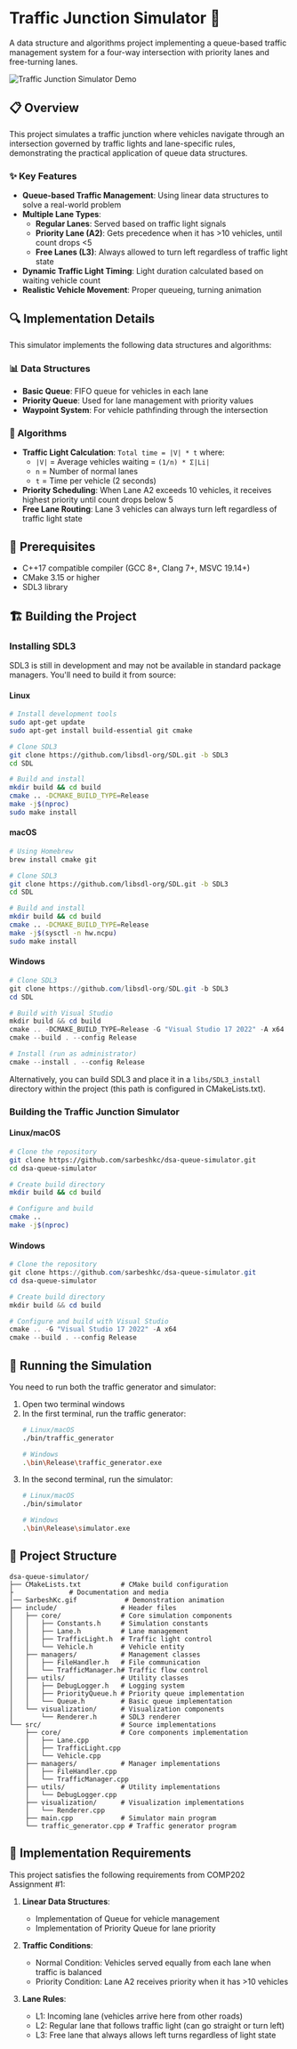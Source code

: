 # Traffic Junction Simulator 🚦

A data structure and algorithms project implementing a queue-based traffic management system for a four-way intersection with priority lanes and free-turning lanes.

![Traffic Junction Simulator Demo](SarbeshKc.gif)

## 📋 Overview

This project simulates a traffic junction where vehicles navigate through an intersection governed by traffic lights and lane-specific rules, demonstrating the practical application of queue data structures.

### ✨ Key Features

- **Queue-based Traffic Management**: Using linear data structures to solve a real-world problem
- **Multiple Lane Types**:
  - **Regular Lanes**: Served based on traffic light signals
  - **Priority Lane (A2)**: Gets precedence when it has >10 vehicles, until count drops <5
  - **Free Lanes (L3)**: Always allowed to turn left regardless of traffic light state
- **Dynamic Traffic Light Timing**: Light duration calculated based on waiting vehicle count
- **Realistic Vehicle Movement**: Proper queueing, turning animation


## 🔍 Implementation Details

This simulator implements the following data structures and algorithms:

### 📊 Data Structures
- **Basic Queue**: FIFO queue for vehicles in each lane
- **Priority Queue**: Used for lane management with priority values
- **Waypoint System**: For vehicle pathfinding through the intersection

### 🧮 Algorithms
- **Traffic Light Calculation**: `Total time = |V| * t` where:
  - `|V|` = Average vehicles waiting = `(1/n) * Σ|Li|`
  - `n` = Number of normal lanes
  - `t` = Time per vehicle (2 seconds)
- **Priority Scheduling**: When Lane A2 exceeds 10 vehicles, it receives highest priority until count drops below 5
- **Free Lane Routing**: Lane 3 vehicles can always turn left regardless of traffic light state

## 🔧 Prerequisites

- C++17 compatible compiler (GCC 8+, Clang 7+, MSVC 19.14+)
- CMake 3.15 or higher
- SDL3 library

## 🏗️ Building the Project

### Installing SDL3

SDL3 is still in development and may not be available in standard package managers. You'll need to build it from source:

#### Linux
```bash
# Install development tools
sudo apt-get update
sudo apt-get install build-essential git cmake

# Clone SDL3
git clone https://github.com/libsdl-org/SDL.git -b SDL3
cd SDL

# Build and install
mkdir build && cd build
cmake .. -DCMAKE_BUILD_TYPE=Release
make -j$(nproc)
sudo make install
```

#### macOS
```bash
# Using Homebrew
brew install cmake git

# Clone SDL3
git clone https://github.com/libsdl-org/SDL.git -b SDL3
cd SDL

# Build and install
mkdir build && cd build
cmake .. -DCMAKE_BUILD_TYPE=Release
make -j$(sysctl -n hw.ncpu)
sudo make install
```

#### Windows
```powershell
# Clone SDL3
git clone https://github.com/libsdl-org/SDL.git -b SDL3
cd SDL

# Build with Visual Studio
mkdir build && cd build
cmake .. -DCMAKE_BUILD_TYPE=Release -G "Visual Studio 17 2022" -A x64
cmake --build . --config Release

# Install (run as administrator)
cmake --install . --config Release
```

Alternatively, you can build SDL3 and place it in a `libs/SDL3_install` directory within the project (this path is configured in CMakeLists.txt).

### Building the Traffic Junction Simulator

#### Linux/macOS
```bash
# Clone the repository
git clone https://github.com/sarbeshkc/dsa-queue-simulator.git
cd dsa-queue-simulator

# Create build directory
mkdir build && cd build

# Configure and build
cmake ..
make -j$(nproc)
```

#### Windows
```powershell
# Clone the repository
git clone https://github.com/sarbeshkc/dsa-queue-simulator.git
cd dsa-queue-simulator

# Create build directory
mkdir build && cd build

# Configure and build with Visual Studio
cmake .. -G "Visual Studio 17 2022" -A x64
cmake --build . --config Release
```

## 🚀 Running the Simulation

You need to run both the traffic generator and simulator:

1. Open two terminal windows
2. In the first terminal, run the traffic generator:
   ```bash
   # Linux/macOS
   ./bin/traffic_generator
   
   # Windows
   .\bin\Release\traffic_generator.exe
   ```
3. In the second terminal, run the simulator:
   ```bash
   # Linux/macOS
   ./bin/simulator
   
   # Windows
   .\bin\Release\simulator.exe
   ```

## 📂 Project Structure

```
dsa-queue-simulator/
├── CMakeLists.txt          # CMake build configuration
├              # Documentation and media
│── SarbeshKc.gif            # Demonstration animation
├── include/                # Header files
│   ├── core/               # Core simulation components
│   │   ├── Constants.h     # Simulation constants
│   │   ├── Lane.h          # Lane management
│   │   ├── TrafficLight.h  # Traffic light control
│   │   └── Vehicle.h       # Vehicle entity
│   ├── managers/           # Management classes
│   │   ├── FileHandler.h   # File communication
│   │   └── TrafficManager.h# Traffic flow control
│   ├── utils/              # Utility classes
│   │   ├── DebugLogger.h   # Logging system
│   │   ├── PriorityQueue.h # Priority queue implementation
│   │   └── Queue.h         # Basic queue implementation
│   └── visualization/      # Visualization components
│       └── Renderer.h      # SDL3 renderer
└── src/                    # Source implementations
    ├── core/               # Core components implementation
    │   ├── Lane.cpp
    │   ├── TrafficLight.cpp
    │   └── Vehicle.cpp
    ├── managers/           # Manager implementations
    │   ├── FileHandler.cpp
    │   └── TrafficManager.cpp
    ├── utils/              # Utility implementations
    │   └── DebugLogger.cpp
    ├── visualization/      # Visualization implementations
    │   └── Renderer.cpp
    ├── main.cpp            # Simulator main program
    └── traffic_generator.cpp # Traffic generator program
```

## 📝 Implementation Requirements

This project satisfies the following requirements from COMP202 Assignment #1:

1. **Linear Data Structures**:
   - Implementation of Queue for vehicle management
   - Implementation of Priority Queue for lane priority
   
2. **Traffic Conditions**:
   - Normal Condition: Vehicles served equally from each lane when traffic is balanced
   - Priority Condition: Lane A2 receives priority when it has >10 vehicles
   
3. **Lane Rules**:
   - L1: Incoming lane (vehicles arrive here from other roads)
   - L2: Regular lane that follows traffic light (can go straight or turn left)
   - L3: Free lane that always allows left turns regardless of light state
   

